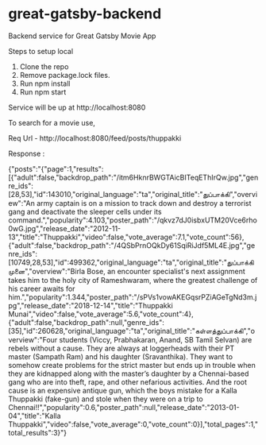 # great-gatsby-backend

Backend service for Great Gatsby Movie App

Steps to setup local

1. Clone the repo
2. Remove package.lock files.
3. Run npm install
4. Run npm start

Service will be up at http://localhost:8080

To search for a movie use,

Req Url - http://localhost:8080/feed/posts/thuppakki

Response :

{"posts":"{\"page\":1,\"results\":[{\"adult\":false,\"backdrop_path\":\"/itm6HknrBWGTAicBITeqEThIrQw.jpg\",\"genre_ids\":[28,53],\"id\":143010,\"original_language\":\"ta\",\"original_title\":\"துப்பாக்கி\",\"overview\":\"An army captain is on a mission to track down and destroy a terrorist gang and deactivate the sleeper cells under its command.\",\"popularity\":4.103,\"poster_path\":\"/qkvz7dJ0isbxUTM20Vce6rho0wG.jpg\",\"release_date\":\"2012-11-13\",\"title\":\"Thuppakki\",\"video\":false,\"vote_average\":7.1,\"vote_count\":56},{\"adult\":false,\"backdrop_path\":\"/4QSbPrnOQkDy61SqiRiJdf5ML4E.jpg\",\"genre_ids\":[10749,28,53],\"id\":499362,\"original_language\":\"ta\",\"original_title\":\"துப்பாக்கி முனை\",\"overview\":\"Birla Bose, an encounter specialist's next assignment takes him to the holy city of Rameshwaram, where the greatest challenge of his career awaits for him.\",\"popularity\":1.344,\"poster_path\":\"/sPVs1vowAKEGqsrPZiAGeTgNd3m.jpg\",\"release_date\":\"2018-12-14\",\"title\":\"Thuppakki Munai\",\"video\":false,\"vote_average\":5.6,\"vote_count\":4},{\"adult\":false,\"backdrop_path\":null,\"genre_ids\":[35],\"id\":260628,\"original_language\":\"ta\",\"original_title\":\"கள்ளத்துப்பாக்கி\",\"overview\":\"Four students (Viccy, Prabhakaran, Anand, SB Tamil Selvan) are rebels without a cause. They are always at loggerheads with their PT master (Sampath Ram) and his daughter (Sravanthika).  They want to somehow create problems for the strict master but ends up in trouble when they are kidnapped along with the master’s daughter by a Chennai-based gang who are into theft, rape, and other nefarious activities.  And the root cause is an expensive antique gun, which the boys mistake for a Kalla Thuppakki (fake-gun) and stole when they were on a trip to Chennai!!\",\"popularity\":0.6,\"poster_path\":null,\"release_date\":\"2013-01-04\",\"title\":\"Kalla Thuppakki\",\"video\":false,\"vote_average\":0,\"vote_count\":0}],\"total_pages\":1,\"total_results\":3}"}

